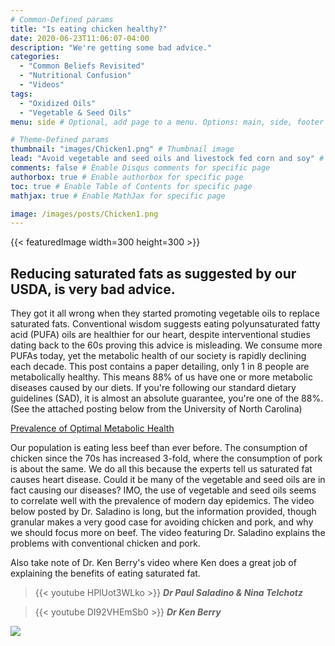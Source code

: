 ```yaml
---
# Common-Defined params
title: "Is eating chicken healthy?"
date: 2020-06-23T11:06:07-04:00
description: "We're getting some bad advice."
categories:
  - "Common Beliefs Revisited"
  - "Nutritional Confusion"
  - "Videos"
tags:
  - "Oxidized Oils"
  - "Vegetable & Seed Oils"
menu: side # Optional, add page to a menu. Options: main, side, footer

# Theme-Defined params
thumbnail: "images/Chicken1.png" # Thumbnail image
lead: "Avoid vegetable and seed oils and livestock fed corn and soy" # Lead text
comments: false # Enable Disqus comments for specific page
authorbox: true # Enable authorbox for specific page
toc: true # Enable Table of Contents for specific page
mathjax: true # Enable MathJax for specific page

image: /images/posts/Chicken1.png
---
```

{{< featuredImage width=300 height=300 >}}

## Reducing saturated fats as suggested by our USDA, is very bad advice.

They got it all wrong when they started promoting vegetable oils to replace saturated fats. Conventional wisdom suggests eating polyunsaturated fatty acid (PUFA) oils are healthier for our heart, despite interventional studies dating back to the 60s proving this advice is misleading. We consume more PUFAs today, yet the metabolic health of our society is rapidly declining each decade. This post contains a paper detailing, only 1 in 8 people are metabolically healthy. This means 88% of us have one or more metabolic diseases caused by our diets. If you're following our standard dietary guidelines (SAD), it is almost an absolute guarantee, you're one of the 88%.
(See the attached posting below from the University of North Carolina)

[Prevalence of Optimal Metabolic Health](https://craigccfl.com/media/Prevalence_Optimal_Metabolic_Health.pdf)

Our population is eating less beef than ever before. The consumption of chicken since the 70s has increased 3-fold, where the consumption of pork is about the same. We do all this because the experts tell us saturated fat causes heart disease. Could it be many of the vegetable and seed oils are in fact causing our diseases? IMO, the use of vegetable and seed oils seems to correlate well with the prevalence of modern day epidemics. The video below posted by Dr. Saladino is long, but the information provided, though granular makes a very good case for avoiding chicken and pork, and why we should focus more on beef. The video featuring Dr. Saladino explains the problems with conventional chicken and pork.

Also take note of Dr. Ken Berry's video where Ken does a great job of explaining the benefits of eating saturated fat.


>{{< youtube HPlUot3WLko >}}
***Dr Paul Saladino & Nina Telchotz***

>{{< youtube DI92VHEmSb0 >}}
***Dr Ken Berry***

![](/images/logo_transparent-300x300.png)

